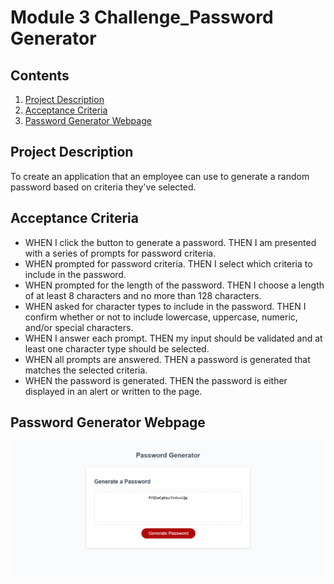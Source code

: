 # Module 3 Challenge_Password Generator

## Contents
1. [Project Description](#project-description)
2. [Acceptance Criteria](#acceptance-criteria)
3. [Password Generator Webpage](#password-generator-webpage)

## Project Description
To create an application that an employee can use to generate a random password based on criteria they've selected. 

## Acceptance Criteria
* WHEN I click the button to generate a password. THEN I am presented with a series of prompts for password criteria.
* WHEN prompted for password criteria. THEN I select which criteria to include in the password.
* WHEN prompted for the length of the password. THEN I choose a length of at least 8 characters and no more than 128 characters.
* WHEN asked for character types to include in the password. THEN I confirm whether or not to include lowercase, uppercase, numeric, and/or special characters.
* WHEN I answer each prompt. THEN my input should be validated and at least one character type should be selected.
* WHEN all prompts are answered. THEN a password is generated that matches the selected criteria.
* WHEN the password is generated. THEN the password is either displayed in an alert or written to the page.

## Password Generator Webpage
![The following image is the screenshot of the webpage](./Develop/Asset/Module-3-Challenge.png)
